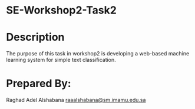 # SE-Workshop2-Task2
# Description
The purpose of this task in workshop2 is developing a web-based machine learning system for simple text classification.
# Prepared By:
Raghad Adel Alshabana	raaalshabana@sm.imamu.edu.sa


